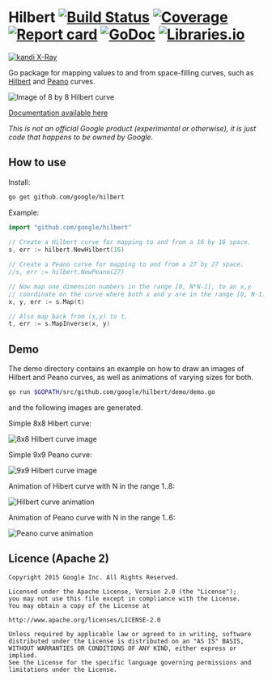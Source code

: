 # Hilbert [![Build Status](https://img.shields.io/travis/google/hilbert.svg)](https://travis-ci.org/google/hilbert) [![Coverage](https://img.shields.io/coveralls/google/hilbert.svg)](https://coveralls.io/github/google/hilbert) [![Report card](https://goreportcard.com/badge/github.com/google/hilbert)](https://goreportcard.com/report/github.com/google/hilbert) [![GoDoc](https://godoc.org/github.com/google/hilbert?status.svg)](https://godoc.org/github.com/google/hilbert) [![Libraries.io](https://img.shields.io/librariesio/github/google/hilbert.svg)](https://libraries.io/github/google/hilbert)
[![kandi X-Ray](https://kandi.openweaver.com/badges/xray.svg)](https://kandi.openweaver.com/go/google/hilbert)

Go package for mapping values to and from space-filling curves, such as
[Hilbert](https://en.wikipedia.org/wiki/Hilbert_curve) and [Peano](https://en.wikipedia.org/wiki/Peano_curve) curves.

![Image of 8 by 8 Hilbert curve](images/hilbert.png)

[Documentation available here](https://godoc.org/github.com/google/hilbert)

*This is not an official Google product (experimental or otherwise), it is just code that happens to be owned by Google.*
 
## How to use

Install:

```bash
go get github.com/google/hilbert
```

Example:

```go
import "github.com/google/hilbert"
	
// Create a Hilbert curve for mapping to and from a 16 by 16 space.
s, err := hilbert.NewHilbert(16)

// Create a Peano curve for mapping to and from a 27 by 27 space.
//s, err := hilbert.NewPeano(27)

// Now map one dimension numbers in the range [0, N*N-1], to an x,y
// coordinate on the curve where both x and y are in the range [0, N-1].
x, y, err := s.Map(t)

// Also map back from (x,y) to t.
t, err := s.MapInverse(x, y)
```

## Demo

The demo directory contains an example on how to draw an images of Hilbert and Peano curves, as well
as animations of varying sizes for both.

```bash
go run $GOPATH/src/github.com/google/hilbert/demo/demo.go
```

and the following images are generated. 

Simple 8x8 Hibert curve:

![8x8 Hilbert curve image](images/hilbert.png)

Simple 9x9 Peano curve:

![9x9 Hilbert curve image](images/peano.png)

Animation of Hibert curve with N in the range 1..8:

![Hilbert curve animation](images/hilbert_animation.gif)

Animation of Peano curve with N in the range 1..6:

![Peano curve animation](images/peano_animation.gif)

## Licence (Apache 2)

```
Copyright 2015 Google Inc. All Rights Reserved.

Licensed under the Apache License, Version 2.0 (the "License");
you may not use this file except in compliance with the License.
You may obtain a copy of the License at

http://www.apache.org/licenses/LICENSE-2.0

Unless required by applicable law or agreed to in writing, software
distributed under the License is distributed on an "AS IS" BASIS,
WITHOUT WARRANTIES OR CONDITIONS OF ANY KIND, either express or implied.
See the License for the specific language governing permissions and
limitations under the License.
```
